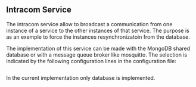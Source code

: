 ## Intracom Service

The intracom service allow to broadcast a communication from one instance of a service to
the other instances of that service. The purpose is as an exemple to force the instances resynchronizatoin
from the database.

The implementation of this service can be made with the MongoDB shared database or with a message queue
broker like mosquitto. The selection is indicated by the following configuration lines in the 
configuration file:

```properties

```


In the current implementation only database is implemented.
